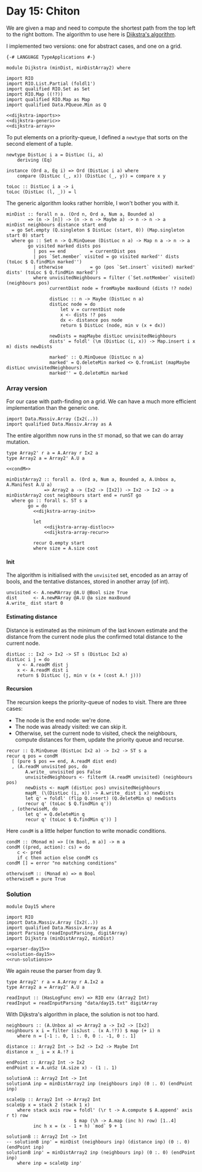 # Day 15: Chiton
We are given a map and need to compute the shortest path from the top left to the right bottom. The algorithm to use here is [Dijkstra's algorithm](https://en.wikipedia.org/wiki/Dijkstra%27s_algorithm).

I implemented two versions: one for abstract cases, and one on a grid.

``` {.haskell file=app/Dijkstra.hs}
{-# LANGUAGE TypeApplications #-}

module Dijkstra (minDist, minDistArray2) where

import RIO
import RIO.List.Partial (foldl1')
import qualified RIO.Set as Set
import RIO.Map ((!?))
import qualified RIO.Map as Map
import qualified Data.PQueue.Min as Q

<<dijkstra-imports>>
<<dijkstra-generic>>
<<dijkstra-array>>
```

To put elements on a priority-queue, I defined a `newtype` that sorts on the second element of a tuple.

``` {.haskell #dijkstra-generic}
newtype DistLoc i a = DistLoc (i, a)
    deriving (Eq)

instance (Ord a, Eq i) => Ord (DistLoc i a) where
    compare (DistLoc (_, x)) (DistLoc (_, y)) = compare x y

toLoc :: DistLoc i a -> i
toLoc (DistLoc (l, _)) = l
```

The generic algorithm looks rather horrible, I won't bother you with it.

``` {.haskell #dijkstra-generic .hide}
minDist :: forall n a. (Ord n, Ord a, Num a, Bounded a)
        => (n -> [n]) -> (n -> n -> Maybe a) -> n -> n -> a
minDist neighbours distance start end
  = go Set.empty (Q.singleton $ DistLoc (start, 0)) (Map.singleton start 0) start
  where go :: Set n -> Q.MinQueue (DistLoc n a) -> Map n a -> n -> a
        go visited marked dists pos
          | pos == end         = currentDist pos
          | pos `Set.member` visited = go visited marked'' dists (toLoc $ Q.findMin marked'')
          | otherwise          = go (pos `Set.insert` visited) marked' dists' (toLoc $ Q.findMin marked')
          where unvisitedNeighbours = filter (`Set.notMember` visited) (neighbours pos)
                currentDist node = fromMaybe maxBound (dists !? node)

                distLoc :: n -> Maybe (DistLoc n a)
                distLoc node = do
                    let v = currentDist node
                    x <- dists !? pos
                    dx <- distance pos node
                    return $ DistLoc (node, min v (x + dx))

                newDists = mapMaybe distLoc unvisitedNeighbours
                dists' = foldl' (\m (DistLoc (i, x)) -> Map.insert i x m) dists newDists

                marked' :: Q.MinQueue (DistLoc n a)
                marked' = Q.deleteMin marked <> Q.fromList (mapMaybe distLoc unvisitedNeighbours)
                marked'' = Q.deleteMin marked
```

### Array version
For our case with path-finding on a grid. We can have a much more efficient implementation than the generic one.

``` {.haskell #dijkstra-imports}
import Data.Massiv.Array (Ix2(..))
import qualified Data.Massiv.Array as A
```

The entire algorithm now runs in the `ST` monad, so that we can do array mutation.

``` {.haskell #dijkstra-array}
type Array2' r a = A.Array r Ix2 a
type Array2 a = Array2' A.U a

<<condM>>

minDistArray2 :: forall a. (Ord a, Num a, Bounded a, A.Unbox a, A.Manifest A.U a)
              => Array2 a -> (Ix2 -> [Ix2]) -> Ix2 -> Ix2 -> a
minDistArray2 cost neighbours start end = runST go
  where go :: forall s. ST s a
        go = do
          <<dijkstra-array-init>>

          let
              <<dijkstra-array-distloc>>
              <<dijkstra-array-recur>>

          recur Q.empty start
          where size = A.size cost
```

#### Init
The algorithm is initialised with the `unvisited` set, encoded as an array of bools, and the tentative distances, stored in another array (of int).

``` {.haskell #dijkstra-array-init}
unvisited <- A.newMArray @A.U @Bool size True
dist      <- A.newMArray @A.U @a size maxBound
A.write_ dist start 0
```

#### Estimating distance
Distance is estimated as the minimum of the last known estimate and the distance from the current node plus the confirmed total distance to the current node.

``` {.haskell #dijkstra-array-distloc}
distLoc :: Ix2 -> Ix2 -> ST s (DistLoc Ix2 a)
distLoc i j = do
    v <- A.readM dist j
    x <- A.readM dist i
    return $ DistLoc (j, min v (x + (cost A.! j)))
```

#### Recursion
The recursion keeps the priority-queue of nodes to visit. There are three cases:

* The node is the end node: we're done.
* The node was already visited: we can skip it.
* Otherwise, set the current node to visited, check the neighbours, compute distances for them, update the priority queue and recurse.

``` {.haskell #dijkstra-array-recur}
recur :: Q.MinQueue (DistLoc Ix2 a) -> Ix2 -> ST s a
recur q pos = condM
  [ (pure $ pos == end, A.readM dist end)
  , (A.readM unvisited pos, do
       A.write_ unvisited pos False
       unvisitedNeighbours <- filterM (A.readM unvisited) (neighbours pos)
       newDists <- mapM (distLoc pos) unvisitedNeighbours
       mapM_ (\(DistLoc (i, x)) -> A.write_ dist i x) newDists
       let q' = foldl' (flip Q.insert) (Q.deleteMin q) newDists
       recur q' (toLoc $ Q.findMin q'))
  , (otherwiseM, do
       let q' = Q.deleteMin q
       recur q' (toLoc $ Q.findMin q')) ]
```

Here `condM` is a little helper function to write monadic conditions.

``` {.haskell #condM}
condM :: (Monad m) => [(m Bool, m a)] -> m a
condM ((pred, action): cs) = do
    c <- pred
    if c then action else condM cs
condM [] = error "no matching conditions"

otherwiseM :: (Monad m) => m Bool
otherwiseM = pure True
```

### Solution

``` {.haskell file=app/Day15.hs}
module Day15 where

import RIO
import Data.Massiv.Array (Ix2(..))
import qualified Data.Massiv.Array as A
import Parsing (readInputParsing, digitArray)
import Dijkstra (minDistArray2, minDist)

<<parser-day15>>
<<solution-day15>>
<<run-solutions>>
```

We again reuse the parser from day 9.

``` {.haskell #parser-day15}
type Array2' r a = A.Array r A.Ix2 a
type Array2 a = Array2' A.U a

readInput :: (HasLogFunc env) => RIO env (Array2 Int)
readInput = readInputParsing "data/day15.txt" digitArray
```

With Dijkstra's algorithm in place, the solution is not too hard.

``` {.haskell #solution-day15}
neighbours :: (A.Unbox a) => Array2 a -> Ix2 -> [Ix2]
neighbours x i = filter (isJust . (x A.!?)) $ map (+ i) n
    where n = [-1 :. 0, 1 :. 0, 0 :. -1, 0 :. 1]

distance :: Array2 Int -> Ix2 -> Ix2 -> Maybe Int
distance x _ i = x A.!? i

endPoint :: Array2 Int -> Ix2
endPoint x = A.unSz (A.size x) - (1 :. 1)

solutionA :: Array2 Int -> Int
solutionA inp = minDistArray2 inp (neighbours inp) (0 :. 0) (endPoint inp)

scaleUp :: Array2 Int -> Array2 Int
scaleUp x = stack 2 (stack 1 x)
    where stack axis row = foldl' (\r t -> A.compute $ A.append' axis r t) row
                         $ map (\h -> A.map (inc h) row) [1..4]
          inc h x = (x - 1 + h) `mod` 9 + 1

solutionB :: Array2 Int -> Int
-- solutionB inp' = minDist (neighbours inp) (distance inp) (0 :. 0) (endPoint inp)
solutionB inp' = minDistArray2 inp (neighbours inp) (0 :. 0) (endPoint inp)
    where inp = scaleUp inp'
```

